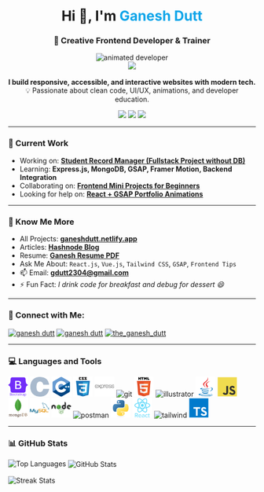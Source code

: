 <!-- HERO SECTION -->
<h1 align="center">Hi 👋, I'm <span style="color:#0ea5e9">Ganesh Dutt</span></h1>
<div align="center">
  <h3>🚀 Creative Frontend Developer & Trainer</h3>
  <img src="https://ganeshdutt100.github.io/Ganesh_Portfolio/New-file%20(1).gif" width="250" alt="animated developer" />
  <br />
  <img src="https://komarev.com/ghpvc/?username=ganeshdutt100&label=Profile%20views&color=0e75b6&style=flat" />
</div>

<p align="center">
  <b>I build responsive, accessible, and interactive websites with modern tech.</b><br/>
  💡 Passionate about clean code, UI/UX, animations, and developer education.
</p>

<p align="center">
  <a href="https://ganeshdutt.netlify.app" target="_blank"><img src="https://img.shields.io/badge/Portfolio-blue?style=for-the-badge&logo=appveyor" /></a>
  <a href="https://linkedin.com/in/ganeshdutt" target="_blank"><img src="https://img.shields.io/badge/LinkedIn-0A66C2?style=for-the-badge&logo=linkedin&logoColor=white" /></a>
  <a href="mailto:gdutt2304@gmail.com"><img src="https://img.shields.io/badge/gdutt2304@gmail.com-D14836?style=for-the-badge&logo=gmail&logoColor=white" /></a>
</p>

---

### 🔭 Current Work

- Working on: [**Student Record Manager (Fullstack Project without DB)**](https://github.com/ganeshdutt100/student-record-manager)
- Learning: **Express.js, MongoDB, GSAP, Framer Motion, Backend Integration**
- Collaborating on: [**Frontend Mini Projects for Beginners**](https://github.com/ganeshdutt100/frontend-mini-projects)
- Looking for help on: [**React + GSAP Portfolio Animations**](https://github.com/ganeshdutt100/portfolio-animations)

---

### 🧠 Know Me More

- All Projects: [**ganeshdutt.netlify.app**](https://ganeshdutt.netlify.app)  
- Articles: [**Hashnode Blog**](https://ganeshdutt100.hashnode.dev)  
- Resume: [**Ganesh Resume PDF**](https://ganeshdutt100.github.io/Ganesh_Portfolio/Ganesh%20(Resume)%20(2).pdf)  
- Ask Me About: `React.js`, `Vue.js`, `Tailwind CSS`, `GSAP`, `Frontend Tips`  
- 📫 Email: **gdutt2304@gmail.com**  
- ⚡ Fun Fact: *I drink code for breakfast and debug for dessert 😄*

---

### 🤝 Connect with Me:

<p align="left">
  <a href="https://linkedin.com/in/ganeshdutt" target="blank"><img align="center" src="https://raw.githubusercontent.com/rahuldkjain/github-profile-readme-generator/master/src/images/icons/Social/linked-in-alt.svg" alt="ganesh dutt" height="30" width="40" /></a>
  <a href="https://fb.com/ganesh dutt" target="blank"><img align="center" src="https://raw.githubusercontent.com/rahuldkjain/github-profile-readme-generator/master/src/images/icons/Social/facebook.svg" alt="ganesh dutt" height="30" width="40" /></a>
  <a href="https://instagram.com/the_ganesh_dutt" target="blank"><img align="center" src="https://raw.githubusercontent.com/rahuldkjain/github-profile-readme-generator/master/src/images/icons/Social/instagram.svg" alt="the_ganesh_dutt" height="30" width="40" /></a>
</p>

---

### 💻 Languages and Tools

<p align="left">
  <img src="https://raw.githubusercontent.com/devicons/devicon/master/icons/bootstrap/bootstrap-plain-wordmark.svg" alt="bootstrap" width="40" height="40"/>
  <img src="https://raw.githubusercontent.com/devicons/devicon/master/icons/c/c-original.svg" alt="c" width="40" height="40"/>
  <img src="https://raw.githubusercontent.com/devicons/devicon/master/icons/cplusplus/cplusplus-original.svg" alt="cplusplus" width="40" height="40"/>
  <img src="https://raw.githubusercontent.com/devicons/devicon/master/icons/css3/css3-original-wordmark.svg" alt="css3" width="40" height="40"/>
  <img src="https://raw.githubusercontent.com/devicons/devicon/master/icons/express/express-original-wordmark.svg" alt="express" width="40" height="40"/>
  <img src="https://www.vectorlogo.zone/logos/git-scm/git-scm-icon.svg" alt="git" width="40" height="40"/>
  <img src="https://raw.githubusercontent.com/devicons/devicon/master/icons/html5/html5-original-wordmark.svg" alt="html5" width="40" height="40"/>
  <img src="https://www.vectorlogo.zone/logos/adobe_illustrator/adobe_illustrator-icon.svg" alt="illustrator" width="40" height="40"/>
  <img src="https://raw.githubusercontent.com/devicons/devicon/master/icons/java/java-original.svg" alt="java" width="40" height="40"/>
  <img src="https://raw.githubusercontent.com/devicons/devicon/master/icons/javascript/javascript-original.svg" alt="javascript" width="40" height="40"/>
  <img src="https://raw.githubusercontent.com/devicons/devicon/master/icons/mongodb/mongodb-original-wordmark.svg" alt="mongodb" width="40" height="40"/>
  <img src="https://raw.githubusercontent.com/devicons/devicon/master/icons/mysql/mysql-original-wordmark.svg" alt="mysql" width="40" height="40"/>
  <img src="https://raw.githubusercontent.com/devicons/devicon/master/icons/nodejs/nodejs-original-wordmark.svg" alt="nodejs" width="40" height="40"/>
  <img src="https://www.vectorlogo.zone/logos/getpostman/getpostman-icon.svg" alt="postman" width="40" height="40"/>
  <img src="https://raw.githubusercontent.com/devicons/devicon/master/icons/python/python-original.svg" alt="python" width="40" height="40"/>
  <img src="https://raw.githubusercontent.com/devicons/devicon/master/icons/react/react-original-wordmark.svg" alt="react" width="40" height="40"/>
  <img src="https://www.vectorlogo.zone/logos/tailwindcss/tailwindcss-icon.svg" alt="tailwind" width="40" height="40"/>
  <img src="https://raw.githubusercontent.com/devicons/devicon/master/icons/typescript/typescript-original.svg" alt="typescript" width="40" height="40"/>
</p>

---

### 📊 GitHub Stats

<p><img align="left" src="https://github-readme-stats.vercel.app/api/top-langs?username=ganeshdutt100&show_icons=true&locale=en&layout=compact" alt="Top Languages" /></p>

<p>&nbsp;<img align="center" src="https://github-readme-stats.vercel.app/api?username=ganeshdutt100&show_icons=true&locale=en" alt="GitHub Stats" /></p>

<p><img align="center" src="https://github-readme-streak-stats.herokuapp.com/?user=ganeshdutt100&" alt="Streak Stats" /></p>

